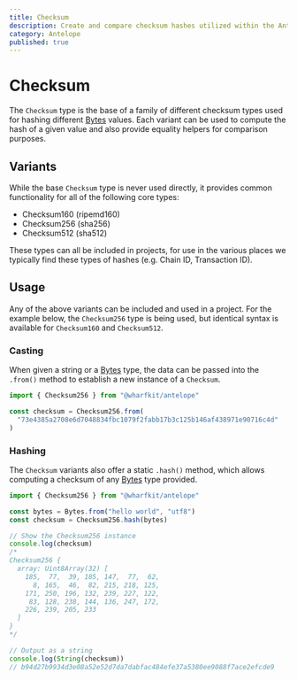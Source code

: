 ```yaml
---
title: Checksum
description: Create and compare checksum hashes utilized within the Antelope ecosystem.
category: Antelope
published: true
---
```


# Checksum

The `Checksum` type is the base of a family of different checksum types used for hashing different [Bytes](/docs/antelope/bytes) values. Each variant can be used to compute the hash of a given value and also provide equality helpers for comparison purposes.

## Variants

While the base `Checksum` type is never used directly, it provides common functionality for all of the following core types:

- Checksum160 (ripemd160)
- Checksum256 (sha256)
- Checksum512 (sha512)

These types can all be included in projects, for use in the various places we typically find these types of hashes (e.g. Chain ID, Transaction ID).

## Usage

Any of the above variants can be included and used in a project. For the example below, the `Checksum256` type is being used, but identical syntax is available for `Checksum160` and `Checksum512`.

### Casting

When given a string or a [Bytes](/docs/antelope/bytes) type, the data can be passed into the `.from()` method to establish a new instance of a `Checksum`.

```ts
import { Checksum256 } from "@wharfkit/antelope"

const checksum = Checksum256.from(
  "73e4385a2708e6d7048834fbc1079f2fabb17b3c125b146af438971e90716c4d"
)
```

### Hashing

The `Checksum` variants also offer a static `.hash()` method, which allows computing a checksum of any [Bytes](/docs/antelope/bytes) type provided.

```ts
import { Checksum256 } from "@wharfkit/antelope"

const bytes = Bytes.from("hello world", "utf8")
const checksum = Checksum256.hash(bytes)

// Show the Checksum256 instance
console.log(checksum)
/*
Checksum256 {
  array: Uint8Array(32) [
    185,  77,  39, 185, 147,  77,  62,
      8, 165,  46,  82, 215, 218, 125,
    171, 250, 196, 132, 239, 227, 122,
     83, 128, 238, 144, 136, 247, 172,
    226, 239, 205, 233
  ]
}
*/

// Output as a string
console.log(String(checksum))
// b94d27b9934d3e08a52e52d7da7dabfac484efe37a5380ee9088f7ace2efcde9
```
